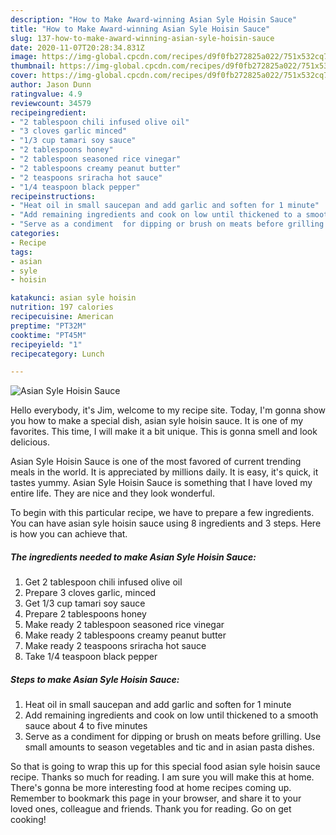 ```yaml
---
description: "How to Make Award-winning Asian Syle Hoisin Sauce"
title: "How to Make Award-winning Asian Syle Hoisin Sauce"
slug: 137-how-to-make-award-winning-asian-syle-hoisin-sauce
date: 2020-11-07T20:28:34.831Z
image: https://img-global.cpcdn.com/recipes/d9f0fb272825a022/751x532cq70/asian-syle-hoisin-sauce-recipe-main-photo.jpg
thumbnail: https://img-global.cpcdn.com/recipes/d9f0fb272825a022/751x532cq70/asian-syle-hoisin-sauce-recipe-main-photo.jpg
cover: https://img-global.cpcdn.com/recipes/d9f0fb272825a022/751x532cq70/asian-syle-hoisin-sauce-recipe-main-photo.jpg
author: Jason Dunn
ratingvalue: 4.9
reviewcount: 34579
recipeingredient:
- "2 tablespoon chili infused olive oil"
- "3 cloves garlic minced"
- "1/3 cup tamari soy sauce"
- "2 tablespoons honey"
- "2 tablespoon seasoned rice vinegar"
- "2 tablespoons creamy peanut butter"
- "2 teaspoons sriracha hot sauce"
- "1/4 teaspoon black pepper"
recipeinstructions:
- "Heat oil in small saucepan and add garlic and soften for 1 minute"
- "Add remaining ingredients and cook on low until thickened to a smooth sauce about 4 to five minutes"
- "Serve as a condiment  for dipping or brush on meats before grilling. Use small amounts to season vegetables and tic and in asian pasta dishes."
categories:
- Recipe
tags:
- asian
- syle
- hoisin

katakunci: asian syle hoisin 
nutrition: 197 calories
recipecuisine: American
preptime: "PT32M"
cooktime: "PT45M"
recipeyield: "1"
recipecategory: Lunch

---
```



![Asian Syle Hoisin Sauce](https://img-global.cpcdn.com/recipes/d9f0fb272825a022/751x532cq70/asian-syle-hoisin-sauce-recipe-main-photo.jpg)

Hello everybody, it's Jim, welcome to my recipe site. Today, I'm gonna show you how to make a special dish, asian syle hoisin sauce. It is one of my favorites. This time, I will make it a bit unique. This is gonna smell and look delicious.

Asian Syle Hoisin Sauce is one of the most favored of current trending meals in the world. It is appreciated by millions daily. It is easy, it's quick, it tastes yummy. Asian Syle Hoisin Sauce is something that I have loved my entire life. They are nice and they look wonderful.




To begin with this particular recipe, we have to prepare a few ingredients. You can have asian syle hoisin sauce using 8 ingredients and 3 steps. Here is how you can achieve that.

<!--inarticleads1-->

##### The ingredients needed to make Asian Syle Hoisin Sauce:

1. Get 2 tablespoon chili infused olive oil
1. Prepare 3 cloves garlic, minced
1. Get 1/3 cup tamari soy sauce
1. Prepare 2 tablespoons honey
1. Make ready 2 tablespoon seasoned rice vinegar
1. Make ready 2 tablespoons creamy peanut butter
1. Make ready 2 teaspoons sriracha hot sauce
1. Take 1/4 teaspoon black pepper




<!--inarticleads2-->

##### Steps to make Asian Syle Hoisin Sauce:

1. Heat oil in small saucepan and add garlic and soften for 1 minute
1. Add remaining ingredients and cook on low until thickened to a smooth sauce about 4 to five minutes
1. Serve as a condiment  for dipping or brush on meats before grilling. Use small amounts to season vegetables and tic and in asian pasta dishes.




So that is going to wrap this up for this special food asian syle hoisin sauce recipe. Thanks so much for reading. I am sure you will make this at home. There's gonna be more interesting food at home recipes coming up. Remember to bookmark this page in your browser, and share it to your loved ones, colleague and friends. Thank you for reading. Go on get cooking!
